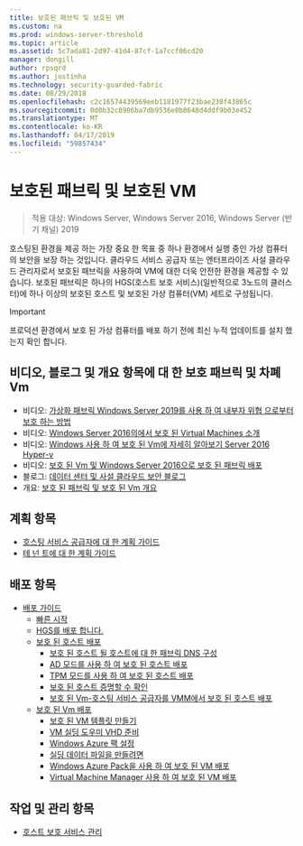 ```yaml
---
title: 보호된 패브릭 및 보호된 VM
ms.custom: na
ms.prod: windows-server-threshold
ms.topic: article
ms.assetid: 5c7ada81-2d97-41d4-87cf-1a7ccf06cd20
manager: dongill
author: rpsqrd
ms.author: justinha
ms.technology: security-guarded-fabric
ms.date: 08/29/2018
ms.openlocfilehash: c2c16574439569eeb1181977f23bae238f43865c
ms.sourcegitcommit: 0d0b32c8986ba7db9536e0b8648d4ddf9b03e452
ms.translationtype: MT
ms.contentlocale: ko-KR
ms.lasthandoff: 04/17/2019
ms.locfileid: "59857434"
---
```

# <a name="guarded-fabric-and-shielded-vms"></a>보호된 패브릭 및 보호된 VM

>적용 대상: Windows Server, Windows Server 2016, Windows Server (반기 채널) 2019

호스팅된 환경을 제공 하는 가장 중요 한 목표 중 하나 환경에서 실행 중인 가상 컴퓨터의 보안을 보장 하는 것입니다. 클라우드 서비스 공급자 또는 엔터프라이즈 사설 클라우드 관리자로서 보호된 패브릭을 사용하여 VM에 대한 더욱 안전한 환경을 제공할 수 있습니다. 보호된 패브릭은 하나의 HGS(호스트 보호 서비스)(일반적으로 3노드의 클러스터)에 하나 이상의 보호된 호스트 및 보호된 가상 컴퓨터(VM) 세트로 구성됩니다.

> [!IMPORTANT]
> 프로덕션 환경에서 보호 된 가상 컴퓨터를 배포 하기 전에 최신 누적 업데이트를 설치 했는지 확인 합니다.

## <a name="videos-blog-and-overview-topic-about-guarded-fabrics-and-shielded-vms"></a>비디오, 블로그 및 개요 항목에 대 한 보호 패브릭 및 차폐 Vm

- 비디오: [가상화 패브릭 Windows Server 2019를 사용 하 여 내부자 위협 으로부터 보호 하는 방법](https://myignite.techcommunity.microsoft.com/sessions/64690)
- 비디오: [Windows Server 2016의에서 보호 된 Virtual Machines 소개](https://channel9.msdn.com/Shows/Mechanics/Introduction-to-Shielded-Virtual-Machines-in-Windows-Server-2016)
- 비디오: [Windows 사용 하 여 보호 된 Vm에 자세히 알아보기 Server 2016 Hyper-v](https://channel9.msdn.com/events/Ignite/2016/BRK3124)
- 비디오: [보호 된 Vm 및 Windows Server 2016으로 보호 된 패브릭 배포](https://mva.microsoft.com/en-US/training-courses/deploying-shielded-vms-and-a-guarded-fabric-with-windows-server-2016-17131?l=WFLef7vUD_4604300474)
- 블로그: [데이터 센터 및 사설 클라우드 보안 블로그](https://blogs.technet.microsoft.com/datacentersecurity/)
- 개요: [보호 된 패브릭 및 보호 된 Vm 개요](Guarded-Fabric-and-Shielded-VMs.md)

## <a name="planning-topics"></a>계획 항목

- [호스팅 서비스 공급자에 대 한 계획 가이드](guarded-fabric-planning-for-hosters.md)
- [테 넌 트에 대 한 계획 가이드](guarded-fabric-shielded-vm-planning-for-tenants.md)

## <a name="deployment-topics"></a>배포 항목

- [배포 가이드](guarded-fabric-deploying-hgs-overview.md)
    - [빠른 시작](guarded-fabric-deployment-overview.md)
    - [HGS를 배포 합니다.](guarded-fabric-setting-up-the-host-guardian-service-hgs.md)
    - [보호 된 호스트 배포](guarded-fabric-configure-hgs-with-authorized-hyper-v-hosts.md)
        - [보호 된 호스트 될 호스트에 대 한 패브릭 DNS 구성](guarded-fabric-configuring-fabric-dns.md)
        - [AD 모드를 사용 하 여 보호 된 호스트 배포](guarded-fabric-admin-trusted-attestation-creating-a-security-group.md)
        - [TPM 모드를 사용 하 여 보호 된 호스트 배포](guarded-fabric-tpm-trusted-attestation-capturing-hardware.md)
        - [보호 된 호스트 증명할 수 확인](guarded-fabric-confirm-hosts-can-attest-successfully.md)
        - [보호 된 Vm-호스팅 서비스 공급자를 VMM에서 보호 된 호스트 배포](https://technet.microsoft.com/system-center-docs/vmm/scenario/guarded-hosts)
    - [보호 된 Vm 배포](guarded-fabric-configuration-scenarios-for-shielded-vms-overview.md)
        - [보호 된 VM 템플릿 만들기](guarded-fabric-create-a-shielded-vm-template.md)
        - [VM 실딩 도우미 VHD 준비](guarded-fabric-vm-shielding-helper-vhd.md)
        - [Windows Azure 팩 설정](guarded-fabric-hoster-sets-up-windows-azure-pack.md)
        - [실딩 데이터 파일을 만들려면](guarded-fabric-tenant-creates-shielding-data.md)
        - [Windows Azure Pack을 사용 하 여 보호 된 VM 배포](guarded-fabric-shielded-vm-windows-azure-pack.md)
        - [Virtual Machine Manager 사용 하 여 보호 된 VM 배포](guarded-fabric-tenant-deploys-shielded-vm-using-vmm.md)

## <a name="operations-and-management-topic"></a>작업 및 관리 항목

- [호스트 보호 서비스 관리](guarded-fabric-manage-hgs.md)
